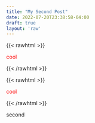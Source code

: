 ```yaml
---
title: "My Second Post"
date: 2022-07-20T23:38:58-04:00
draft: true
layout: 'raw'
---
```


{{< rawhtml >}}
<style>
  .foo {
    color: red;
  }
</style> 
<p class="foo">cool</p>
{{< /rawhtml >}}

{{< rawhtml >}}
<p class="foo">cool</p>
{{< /rawhtml >}}

second